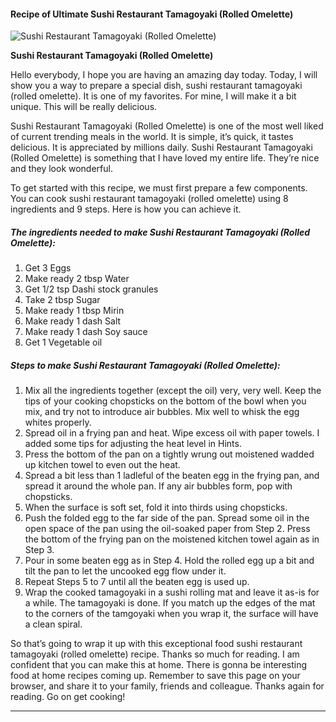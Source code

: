             

#### Recipe of Ultimate Sushi Restaurant Tamagoyaki (Rolled Omelette)

![Sushi Restaurant Tamagoyaki (Rolled Omelette)](https://img-global.cpcdn.com/recipes/6728910290026496/751x532cq70/sushi-restaurant-tamagoyaki-rolled-omelette-recipe-main-photo.jpg)

**Sushi Restaurant Tamagoyaki (Rolled Omelette)**

Hello everybody, I hope you are having an amazing day today. Today, I will show you a way to prepare a special dish, sushi restaurant tamagoyaki (rolled omelette). It is one of my favorites. For mine, I will make it a bit unique. This will be really delicious.

Sushi Restaurant Tamagoyaki (Rolled Omelette) is one of the most well liked of current trending meals in the world. It is simple, it’s quick, it tastes delicious. It is appreciated by millions daily. Sushi Restaurant Tamagoyaki (Rolled Omelette) is something that I have loved my entire life. They’re nice and they look wonderful.

To get started with this recipe, we must first prepare a few components. You can cook sushi restaurant tamagoyaki (rolled omelette) using 8 ingredients and 9 steps. Here is how you can achieve it.

##### The ingredients needed to make Sushi Restaurant Tamagoyaki (Rolled Omelette):

1.  Get 3 Eggs
2.  Make ready 2 tbsp Water
3.  Get 1/2 tsp Dashi stock granules
4.  Take 2 tbsp Sugar
5.  Make ready 1 tbsp Mirin
6.  Make ready 1 dash Salt
7.  Make ready 1 dash Soy sauce
8.  Get 1 Vegetable oil

##### Steps to make Sushi Restaurant Tamagoyaki (Rolled Omelette):

1.  Mix all the ingredients together (except the oil) very, very well. Keep the tips of your cooking chopsticks on the bottom of the bowl when you mix, and try not to introduce air bubbles. Mix well to whisk the egg whites properly.
2.  Spread oil in a frying pan and heat. Wipe excess oil with paper towels. I added some tips for adjusting the heat level in Hints.
3.  Press the bottom of the pan on a tightly wrung out moistened wadded up kitchen towel to even out the heat.
4.  Spread a bit less than 1 ladleful of the beaten egg in the frying pan, and spread it around the whole pan. If any air bubbles form, pop with chopsticks.
5.  When the surface is soft set, fold it into thirds using chopsticks.
6.  Push the folded egg to the far side of the pan. Spread some oil in the open space of the pan using the oil-soaked paper from Step 2. Press the bottom of the frying pan on the moistened kitchen towel again as in Step 3.
7.  Pour in some beaten egg as in Step 4. Hold the rolled egg up a bit and tilt the pan to let the uncooked egg flow under it.
8.  Repeat Steps 5 to 7 until all the beaten egg is used up.
9.  Wrap the cooked tamagoyaki in a sushi rolling mat and leave it as-is for a while. The tamagoyaki is done. If you match up the edges of the mat to the corners of the tamgoyaki when you wrap it, the surface will have a clean spiral.

So that’s going to wrap it up with this exceptional food sushi restaurant tamagoyaki (rolled omelette) recipe. Thanks so much for reading. I am confident that you can make this at home. There is gonna be interesting food at home recipes coming up. Remember to save this page on your browser, and share it to your family, friends and colleague. Thanks again for reading. Go on get cooking!

* * *